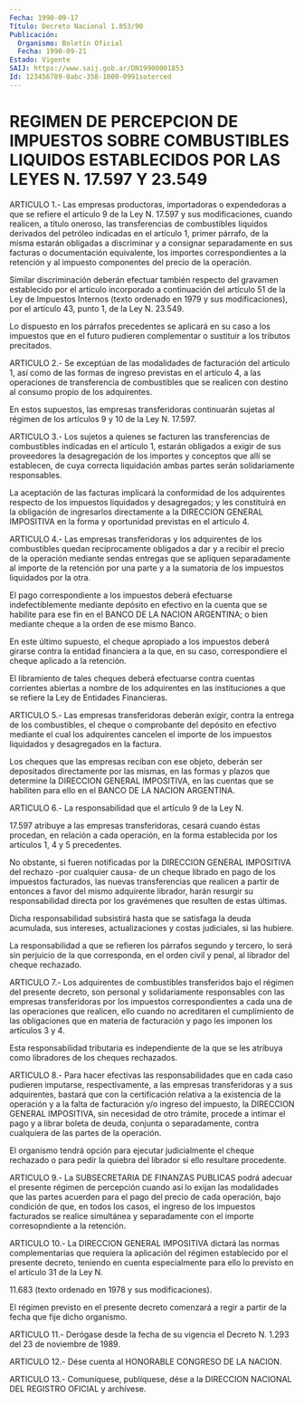 ```yaml
---
Fecha: 1990-09-17
Título: Decreto Nacional 1.853/90
Publicación:
  Organismo: Boletín Oficial
  Fecha: 1990-09-21
Estado: Vigente
SAIJ: https://www.saij.gob.ar/DN19900001853
Id: 123456789-0abc-358-1000-0991soterced
---
```

# REGIMEN DE PERCEPCION DE IMPUESTOS SOBRE COMBUSTIBLES LIQUIDOS ESTABLECIDOS POR LAS LEYES N. 17.597 Y 23.549

<a id="1"></a>
ARTICULO  1.-  Las  empresas  productoras,  importadoras  o expendedoras  a  que se refiere el artículo 9 de la Ley N. 17.597 y sus  modificaciones,    cuando  realicen,  a  título  oneroso,  las transferencias  de combustibles  líquidos  derivados  del  petróleo indicadas en el artículo  1,  primer  párrafo,  de la misma estarán obligadas  a  discriminar  y  a  consignar  separadamente   en  sus facturas o documentación equivalente, los importes correspondientes  a  la  retención  y  al  impuesto componentes del precio de la operación.

Similar  discriminación  deberán  efectuar  también   respecto  del gravamen  establecido  por  el  artículo incorporado a continuación del artículo 51 de la Ley de Impuestos  Internos (texto ordenado en 1979 y sus modificaciones), por el artículo  43, punto 1, de la Ley N. 23.549.

Lo dispuesto en los párrafos precedentes se aplicará  en  su caso a los impuestos que en el futuro pudieren complementar o sustituir  a los tributos precitados.

<a id="2"></a>
ARTICULO 2.- Se exceptúan de las modalidades de facturación del artículo  1,  así  como  de  las  formas de ingreso previstas en el artículo 4, a las operaciones de transferencia  de combustibles que se realicen con destino al consumo propio de los  adquirentes.

En    estos  supuestos,  las  empresas  transferidoras  continuarán sujetas  al  régimen  de  los artículos 9 y 10 de la Ley N. 17.597.

<a id="3"></a>
ARTICULO 3.- Los sujetos a quienes se facturen las transferencias  de combustibles indicadas en el artículo 1, estarán obligados a exigir  de  sus  proveedores  la  desagregación  de los importes  y  conceptos  que  allí  se  establecen, de cuya correcta liquidación  ambas partes serán solidariamente  responsables.

La aceptación  de  las  facturas  implicará  la  conformidad de los adquirentes respecto de los impuestos liquidados y  desagregados; y les constituirá en la obligación de ingresarlos directamente  a  la DIRECCION  GENERAL  IMPOSITIVA  en la forma y oportunidad previstas en el artículo 4.

<a id="4"></a>
ARTICULO  4.- Las empresas transferidoras y los adquirentes de los combustibles  quedan recíprocamente obligados a dar y a recibir el precio de la operación  mediante sendas entregas que se apliquen separadamente al importe de  la  retención  por  una  parte  y a la sumatoria de los impuestos liquidados por la otra.

El    pago   correspondiente  a  los  impuestos  deberá  efectuarse indefectiblemente  mediante  depósito  en efectivo en la cuenta que se  habilite para ese fin en el BANCO DE  LA  NACION  ARGENTINA;  o bien   mediante  cheque  a  la  orden  de  ese  mismo  Banco.

En este  último  supuesto,  el  cheque  apropiado  a  los impuestos deberá girarse contra la entidad financiera a la que, en  su  caso, correspondiere el cheque aplicado a la retención.

El  libramiento  de  tales cheques deberá efectuarse contra cuentas corrientes abiertas a nombre de los adquirentes en las instituciones a que se  refiere  la  Ley  de Entidades Financieras.

<a id="5"></a>
ARTICULO 5.- Las empresas transferidoras deberán exigir, contra la entrega  de  los  combustibles,  el  cheque  o  comprobante  del depósito  en  efectivo mediante el cual los adquirentes cancelen el importe de los  impuestos  liquidados y desagregados en la factura.

Los cheques que las empresas  reciban  con  ese objeto, deberán ser depositados  directamente por las mismas, en las  formas  y  plazos que determine  la  DIRECCION GENERAL IMPOSITIVA, en las cuentas que se  habiliten  para ello  en  el  BANCO  DE  LA  NACION  ARGENTINA.

<a id="6"></a>
ARTICULO 6.- La responsabilidad que el artículo 9 de la Ley N.

17.597  atribuye a las empresas transferidoras, cesará cuando éstas procedan,  en  relación  a  cada operación, en la forma establecida por los artículos 1, 4 y 5 precedentes.

No  obstante,  si  fueren  notificadas  por  la  DIRECCION  GENERAL IMPOSITIVA del rechazo -por  cualquier  causa- de un cheque librado en pago de los impuestos facturados, las  nuevas transferencias que realicen  a  partir  de  entonces  a  favor  del  mismo  adquirente librador,  harán  resurgir  su  responsabilidad  directa   por  los gravémenes que resulten de estas últimas.

Dicha  responsabilidad  subsistirá hasta que se satisfaga la  deuda acumulada, sus intereses,  actualizaciones  y costas judiciales, si las hubiere.

La  responsabilidad  a  que  se  refieren  los párrafos  segundo  y tercero, lo será sin perjuicio de la que corresponda,  en  el orden civil y penal, al librador del cheque rechazado.

<a id="7"></a>
ARTICULO 7.- Los adquirentes de combustibles transferidos bajo el régimen  del  presente  decreto,  son  personal y solidariamente responsables  con  las empresas transferidoras  por  los  impuestos correspondientes a cada  una  de las operaciones que realicen, ello cuando no acreditaren el cumplimiento  de  las  obligaciones que en materia  de  facturación y pago les imponen los artículos  3  y  4.

Esta responsabilidad  tributaria  es independiente de la que se les atribuya como libradores de los cheques rechazados.

<a id="8"></a>
ARTICULO 8.- Para hacer efectivas las responsabilidades que en cada caso  pudieren  imputarse,  respectivamente,  a  las  empresas transferidoras y a sus adquirentes, bastará que con la certificación  relativa  a  la  existencia  de  la operación y a la falta  de  facturación  y/o  ingreso  del  impuesto,  la  DIRECCION GENERAL  IMPOSITIVA,  sin  necesidad  de  otro  trámite, procede  a intimar el pago y a librar boleta de deuda, conjunta o separadamente,  contra  cualquiera de las partes de  la  operación.

El organismo tendrá opción  para  ejecutar  judicialmente el cheque rechazado o para pedir la quiebra del librador  si  ello  resultare procedente.

<a id="9"></a>
ARTICULO  9.-  La  SUBSECRETARIA  DE  FINANZAS  PUBLICAS podrá adecuar el presente régimen de percepción cuando así lo  exijan las modalidades  que  las  partes  acuerden para el pago del precio  de cada operación, bajo condición de  que,  en  todos  los  casos,  el ingreso  de  los  impuestos  facturados  se  realice  simultánea  y separadamente  con  el  importe  corresopndiente  a  la  retención.

<a id="10"></a>
ARTICULO  10.-  La  DIRECCION  GENERAL  IMPOSITIVA dictará las normas  complementarias  que  requiera  la aplicación  del  régimen establecido por el presente decreto, teniendo en cuenta especialmente para ello lo previsto en el  artículo 31 de la Ley N.

11.683  (texto  ordenado  en  1978  y  sus  modificaciones).

El  régimen  previsto  en  el  presente decreto comenzará a regir a partir de la fecha que fije dicho organismo.

<a id="11"></a>
ARTICULO 11.- Derógase desde la fecha de su vigencia el Decreto N. 1.293 del 23 de noviembre de 1989.

<a id="12"></a>
ARTICULO  12.- Dése cuenta al HONORABLE CONGRESO DE LA NACION.

<a id="13"></a>
ARTICULO  13.-  Comuníquese,  publíquese,  dése a la DIRECCION NACIONAL DEL REGISTRO OFICIAL y archívese.